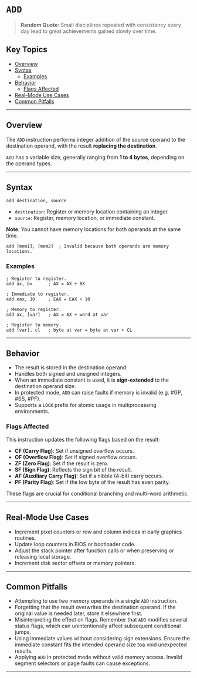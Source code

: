 # `ADD`

> **Random Quote**: Small disciplines repeated with consistency every day lead to great achievements gained slowly over time.

## Key Topics

+ [Overview](#overview)
+ [Syntax](#syntax)
    - [Examples](#examples)
+ [Behavior](#behavior)
    - [Flags Affected](#flags-affected)
+ [Real-Mode Use Cases](#real-mode-use-cases)
+ [Common Pitfalls](#common-pitfalls)

---

## Overview

The `ADD` instruction performs integer addition of the source operand to the destination operand, with the result **replacing the destination**.

`ADD` has a variable size, generally ranging from **1 to 4 bytes**, depending on the operand types.

---

## Syntax

```assembly
add destination, source
```

+ `destination`: Register or memory location containing an integer.
+ `source`: Register, memory location, or immediate constant.

**Note**: You cannot have memory locations for both operands at the same time.

```assembly
add [mem1], [mem2]  ; Invalid because both operands are memory locations.
```

### Examples

```assembly
; Register to register.
add ax, bx      ; AX = AX + BX

; Immediate to register.
add eax, 10     ; EAX = EAX + 10

; Memory to register.
add ax, [var]   ; AX = AX + word at var

; Register to memory.
add [var], cl   ; byte at var = byte at var + CL
```

---

## Behavior

+ The result is stored in the destination operand.
+ Handles both signed and unsigned integers.
+ When an immediate constant is used, it is **sign-extended** to the destination operand size.
+ In protected mode, `ADD` can raise faults if memory is invalid (e.g. #GP, #SS, #PF).
+ Supports a `LOCK` prefix for atomic usage in multiprocessing environments.

### Flags Affected

This instruction updates the following flags based on the result:

+ **CF (Carry Flag)**: Set if unsigned overflow occurs.
+ **OF (Overflow Flag)**: Set if signed overflow occurs.
+ **ZF (Zero Flag)**: Set if the result is zero.
+ **SF (Sign Flag)**: Reflects the sign bit of the result.
+ **AF (Auxiliary Carry Flag)**: Set if a nibble (4-bit) carry occurs.
+ **PF (Parity Flag)**: Set if the low byte of the result has even parity.

These flags are crucial for conditional branching and multi-word arithmetic.

---

## Real-Mode Use Cases

+ Increment pixel counters or row and column indices in early graphics routines.
+ Update loop counters in BIOS or bootloader code.
+ Adjust the stack pointer after function calls or when preserving or releasing local storage.
+ Increment disk sector offsets or memory pointers.

---

## Common Pitfalls

+ Attempting to use two memory operands in a single `ADD` instruction.
+ Forgetting that the result overwrites the destination operand. If the original value is needed later, store it elsewhere first.
+ Misinterpreting the effect on flags. Remember that `ADD` modifies several status flags, which can unintentionally affect subsequent conditional jumps.
+ Using immediate values without considering sign extensions. Ensure the immediate constant fits the intended operand size toa void unexpected results.
+ Applying `ADD` in protected mode without valid memory access. Invalid segment selectors or page faults can cause exceptions.

---
